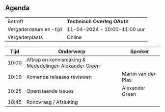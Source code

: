 ## Agenda

|  |   |
|------------------------|-------------------------------------| 
| Betreft  | **Technisch Overleg OAuth** |
| Vergaderdatum en -tijd | 11-04-2024 - 10:00-11:00 uur  |
| Vergaderplaats  | Online |


| Tijd | Onderwerp |Spreker|
| --- | --- | --- |
| 10:00 | Aftrap en kennismaking & Mededelingen    Alexander Green
| 10:10 | Komende releases reviewen | Martin van der Plas |
| 10:25 | Openstaande issues| Alexander Green |
| 10:45 | Rondvraag / Afsluiting |
